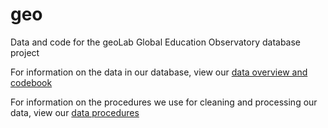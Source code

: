 # geo
Data and code for the geoLab Global Education Observatory database project

For information on the data in our database, view our [data overview and codebook](data.md)

For information on the procedures we use for cleaning and processing our data, view our [data procedures](data_procedures.md)

